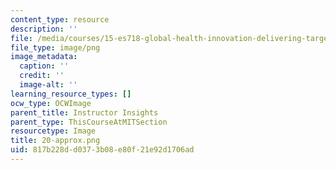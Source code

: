 ```yaml
---
content_type: resource
description: ''
file: /media/courses/15-es718-global-health-innovation-delivering-targeted-advice-to-an-organization-in-the-field-spring-2015/817b228dd0373b08e80f21e92d1706ad_20-approx.png
file_type: image/png
image_metadata:
  caption: ''
  credit: ''
  image-alt: ''
learning_resource_types: []
ocw_type: OCWImage
parent_title: Instructor Insights
parent_type: ThisCourseAtMITSection
resourcetype: Image
title: 20-approx.png
uid: 817b228d-d037-3b08-e80f-21e92d1706ad
---
```

